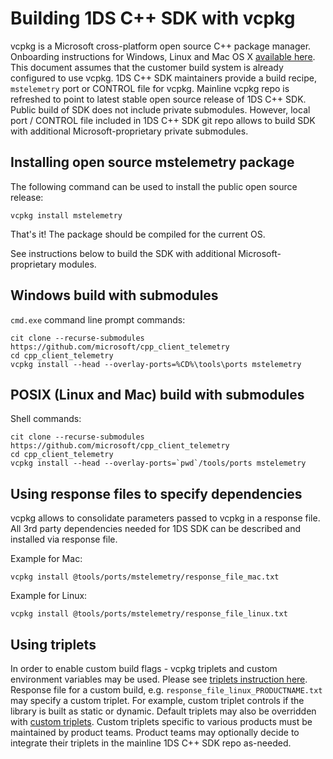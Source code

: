 # Building 1DS C++ SDK with vcpkg

vcpkg is a Microsoft cross-platform open source C++ package manager. Onboarding instructions for Windows, Linux and Mac OS X [available here](https://docs.microsoft.com/en-us/cpp/build/vcpkg). This document assumes that the customer build system is already configured to use vcpkg. 1DS C++ SDK maintainers provide a build recipe, `mstelemetry` port or CONTROL file for vcpkg. Mainline vcpkg repo is refreshed to point to latest stable open source release of 1DS C++ SDK. Public build of SDK does not include private submodules. However, local port / CONTROL file included in 1DS C++ SDK git repo allows to build SDK with additional Microsoft-proprietary private submodules.

## Installing open source mstelemetry package

The following command can be used to install the public open source release:

```
vcpkg install mstelemetry
```

That's it! The package should be compiled for the current OS.

See instructions below to build the SDK with additional Microsoft-proprietary modules.

## Windows build with submodules

`cmd.exe` command line prompt commands:

```
cit clone --recurse-submodules https://github.com/microsoft/cpp_client_telemetry
cd cpp_client_telemetry
vcpkg install --head --overlay-ports=%CD%\tools\ports mstelemetry
```

## POSIX (Linux and Mac) build with submodules

Shell commands:

```
cit clone --recurse-submodules https://github.com/microsoft/cpp_client_telemetry
cd cpp_client_telemetry
vcpkg install --head --overlay-ports=`pwd`/tools/ports mstelemetry
```

## Using response files to specify dependencies

vcpkg allows to consolidate parameters passed to vcpkg in a response file. All 3rd party dependencies needed for 1DS SDK can be described and installed via response file.

Example for Mac:
```
vcpkg install @tools/ports/mstelemetry/response_file_mac.txt
```

Example for Linux:
```
vcpkg install @tools/ports/mstelemetry/response_file_linux.txt
```

## Using triplets

In order to enable custom build flags - vcpkg triplets and custom environment variables may be used. Please see [triplets instruction here](https://vcpkg.readthedocs.io/en/latest/users/triplets/). Response file for a custom build, e.g. `response_file_linux_PRODUCTNAME.txt` may specify a custom triplet. For example, custom triplet controls if the library is built as static or dynamic. Default triplets may also be overridden with [custom triplets](https://vcpkg.readthedocs.io/en/latest/examples/overlay-triplets-linux-dynamic/#overlay-triplets-example). Custom triplets specific to various products must be maintained by product teams. Product teams may optionally decide to integrate their triplets in the mainline 1DS C++ SDK repo as-needed.
